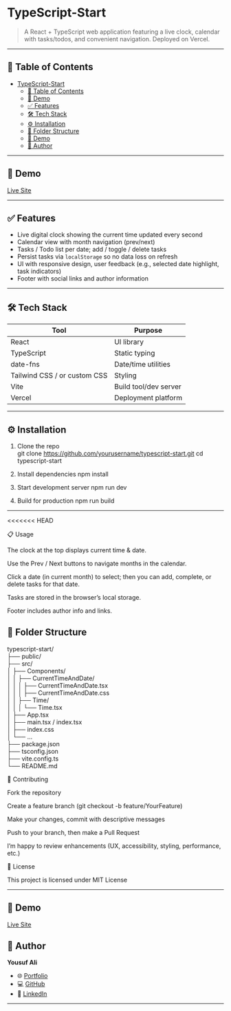 # TypeScript-Start

> A React + TypeScript web application featuring a live clock, calendar with tasks/todos, and convenient navigation. Deployed on Vercel.

---

## 🚀 Table of Contents

- [TypeScript-Start](https://typescript-start.vercel.app/)
  - [🚀 Table of Contents](#-table-of-contents)
  - [🎯 Demo](#-Demo)
  - [✅ Features](#-features)
  - [🛠 Tech Stack](#-tech-stack)
  - [⚙ Installation](#-installation)
  - [📂 Folder Structure](#-folder-structure)
  - [🎯 Demo](#-demo-1)
  - [👤 Author](#-author)

---

## 🎯 Demo

[Live Site](https://typescript-start.vercel.app/)  

---

## ✅ Features

- Live digital clock showing the current time updated every second  
- Calendar view with month navigation (prev/next)  
- Tasks / Todo list per date; add / toggle / delete tasks  
- Persist tasks via `localStorage` so no data loss on refresh  
- UI with responsive design, user feedback (e.g., selected date highlight, task indicators)  
- Footer with social links and author information  

---

## 🛠 Tech Stack

| Tool                         | Purpose                 |
| ---------------------------- | ----------------------- |
| React                        | UI library              |
| TypeScript                   | Static typing           |
| date-fns                     | Date/time utilities     |
| Tailwind CSS / or custom CSS | Styling                 |
| Vite                         | Build tool/dev server |
| Vercel                       | Deployment platform     |

---

## ⚙ Installation

1. Clone the repo  
   git clone https://github.com/yourusername/typescript-start.git
   cd typescript-start
2. Install dependencies
    npm install

3. Start development server
    npm run dev
4. Build for production
   npm run build 

------------------


<<<<<<< HEAD


📋 Usage

The clock at the top displays current time & date.

Use the Prev / Next buttons to navigate months in the calendar.

Click a date (in current month) to select; then you can add, complete, or delete tasks for that date.

Tasks are stored in the browser’s local storage.

Footer includes author info and links.

## 📂 Folder Structure  

typescript-start/<br>
├── public/<br>
├── src/<br>
│   ├── Components/<br>
│   │   ├── CurrentTimeAndDate/<br>
│   │   │   ├── CurrentTimeAndDate.tsx<br>
│   │   │   ├── CurrentTimeAndDate.css<br>
│   │   ├── Time/<br>
│   │   │   └── Time.tsx<br>
│   ├── App.tsx<br>
│   ├── main.tsx / index.tsx<br>
│   ├── index.css<br>
│   └── ...<br>
├── package.json<br>
├── tsconfig.json<br>
├── vite.config.ts<br>
└── README.md  


🤝 Contributing

Fork the repository

Create a feature branch (git checkout -b feature/YourFeature)

Make your changes, commit with descriptive messages

Push to your branch, then make a Pull Request

I’m happy to review enhancements (UX, accessibility, styling, performance, etc.)

📝 License

This project is licensed under MIT License

---

## 🎯 Demo

[Live Site](https://typescript-start.vercel.app/)  

## 👤 Author

**Yousuf Ali**  

- 🌐 [Portfolio](https://yousufali-portfolio.vercel.app/)  
- 💻 [GitHub](https://github.com/yousufali156)  
- 🔗 [LinkedIn](https://www.linkedin.com/in/yousufali156)  

---


